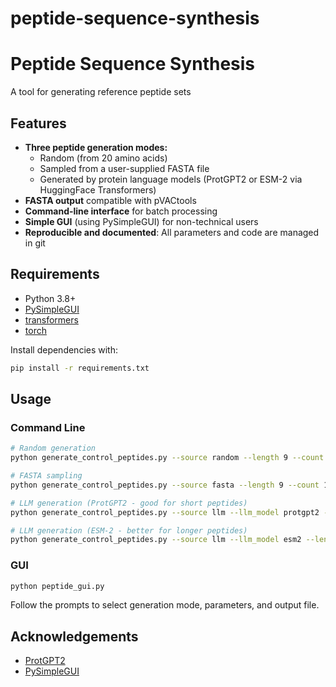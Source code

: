 # peptide-sequence-synthesis

# Peptide Sequence Synthesis

A tool for generating reference peptide sets

## Features

- **Three peptide generation modes:**
  - Random (from 20 amino acids)
  - Sampled from a user-supplied FASTA file
  - Generated by protein language models (ProtGPT2 or ESM-2 via HuggingFace Transformers)
- **FASTA output** compatible with pVACtools
- **Command-line interface** for batch processing
- **Simple GUI** (using PySimpleGUI) for non-technical users
- **Reproducible and documented**: All parameters and code are managed in git

## Requirements

- Python 3.8+
- [PySimpleGUI](https://pysimplegui.readthedocs.io/)
- [transformers](https://huggingface.co/docs/transformers/index)
- [torch](https://pytorch.org/)

Install dependencies with:
```bash
pip install -r requirements.txt
```

## Usage

### Command Line

```bash
# Random generation
python generate_control_peptides.py --source random --length 9 --count 1000 --output peptides.fasta --seed 42

# FASTA sampling
python generate_control_peptides.py --source fasta --length 9 --count 1000 --fasta_file input.fasta --output peptides.fasta

# LLM generation (ProtGPT2 - good for short peptides)
python generate_control_peptides.py --source llm --llm_model protgpt2 --length 9 --count 100 --output peptides.fasta

# LLM generation (ESM-2 - better for longer peptides)
python generate_control_peptides.py --source llm --llm_model esm2 --length 15 --count 100 --output peptides.fasta --temperature 1.2
```

### GUI

```bash
python peptide_gui.py
```
Follow the prompts to select generation mode, parameters, and output file.

## Acknowledgements

- [ProtGPT2](https://huggingface.co/nferruz/ProtGPT2)
- [PySimpleGUI](https://pysimplegui.readthedocs.io/)
